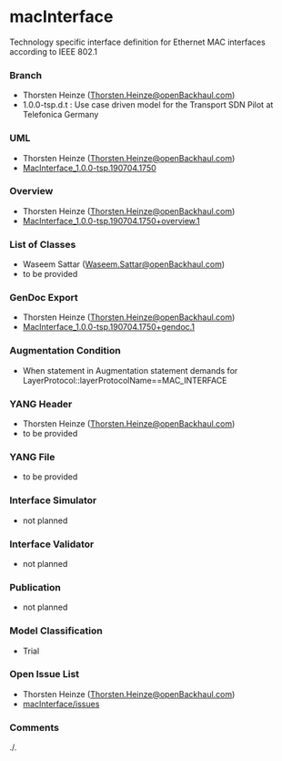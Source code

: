# macInterface
Technology specific interface definition for Ethernet MAC interfaces according to IEEE 802.1

### Branch
- Thorsten Heinze (Thorsten.Heinze@openBackhaul.com)
- 1.0.0-tsp.d.t : Use case driven model for the Transport SDN Pilot at Telefonica Germany

### UML
- Thorsten Heinze (Thorsten.Heinze@openBackhaul.com)
- [MacInterface_1.0.0-tsp.190704.1750](./MacInterface_1.0.0-tsp.190704.1750.zip)

### Overview 
- Thorsten Heinze (Thorsten.Heinze@openBackhaul.com)
- [MacInterface_1.0.0-tsp.190704.1750+overview.1](./MacInterface_1.0.0-tsp.190704.1750+overview.1.png)

### List of Classes
- Waseem Sattar (Waseem.Sattar@openBackhaul.com)
- to be provided

### GenDoc Export
- Thorsten Heinze (Thorsten.Heinze@openBackhaul.com)
- [MacInterface_1.0.0-tsp.190704.1750+gendoc.1](./MacInterface_1.0.0-tsp.190704.1750+gendoc.1.docx)

### Augmentation Condition
- When statement in Augmentation statement demands for LayerProtocol::layerProtocolName==MAC_INTERFACE

### YANG Header
- Thorsten Heinze (Thorsten.Heinze@openBackhaul.com)
- to be provided

### YANG File
- to be provided

### Interface Simulator
- not planned 

### Interface Validator
- not planned

### Publication
- not planned

### Model Classification
- Trial

### Open Issue List
- Thorsten Heinze (Thorsten.Heinze@openBackhaul.com)
- [macInterface/issues](../../issues)

### Comments
./.
